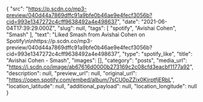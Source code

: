 {
  "src": "https://p.scdn.co/mp3-preview/040d44a7869dffc91a9bfe0b46ae9e4fecf3056b?cid=993e1347272c4cff9638492a4e498637",
  "date": "2021-06-04T17:39:29.000Z",
  "slug": null,
  "tags": [
    "spotify",
    "Avishai Cohen",
    "Smash"
  ],
  "text": "Liked Smash from Avishai Cohen on Spotify\n\nhttps://p.scdn.co/mp3-preview/040d44a7869dffc91a9bfe0b46ae9e4fecf3056b?cid=993e1347272c4cff9638492a4e498637",
  "type": "spotify_like",
  "title": "Avishai Cohen - Smash",
  "images": [],
  "category": "posts",
  "media_url": "https://i.scdn.co/image/ab67616d0000b273169c2c08cfd3eacbf1177a92",
  "description": null,
  "preview_url": null,
  "original_url": "https://open.spotify.com/embed/album/7sCU0pZZix0KirptfjERbL",
  "location_latitude": null,
  "additional_payload": null,
  "location_longitude": null
}